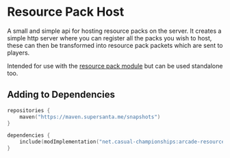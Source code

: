 # Resource Pack Host

A small and simple api for hosting resource packs on the server. It creates a simple
http server where you can register all the packs you wish to host, these can then
be transformed into resource pack packets which are sent to players.

Intended for use with the [resource pack module](../arcade-resource-pack/getting-started.md) 
but can be used standalone too.

## Adding to Dependencies

```kts
repositories {
    maven("https://maven.supersanta.me/snapshots")
}

dependencies {
    include(modImplementation("net.casual-championships:arcade-resource-pack-host:0.3.0-alpha.32+1.21.1")!!)
}
```

